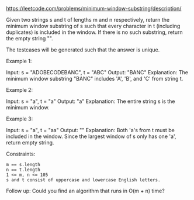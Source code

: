 https://leetcode.com/problems/minimum-window-substring/description/

Given two strings s and t of lengths m and n respectively, return the minimum window
substring
of s such that every character in t (including duplicates) is included in the window. If there is no such substring, return the empty string "".

The testcases will be generated such that the answer is unique.

 

Example 1:

Input: s = "ADOBECODEBANC", t = "ABC"
Output: "BANC"
Explanation: The minimum window substring "BANC" includes 'A', 'B', and 'C' from string t.

Example 2:

Input: s = "a", t = "a"
Output: "a"
Explanation: The entire string s is the minimum window.

Example 3:

Input: s = "a", t = "aa"
Output: ""
Explanation: Both 'a's from t must be included in the window.
Since the largest window of s only has one 'a', return empty string.


Constraints:

    m == s.length
    n == t.length
    1 <= m, n <= 105
    s and t consist of uppercase and lowercase English letters.

 

Follow up: Could you find an algorithm that runs in O(m + n) time?
